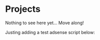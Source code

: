 # Projects

Nothing to see here yet... Move along!

Justing adding a test adsense script below:
<!--adsense-->
